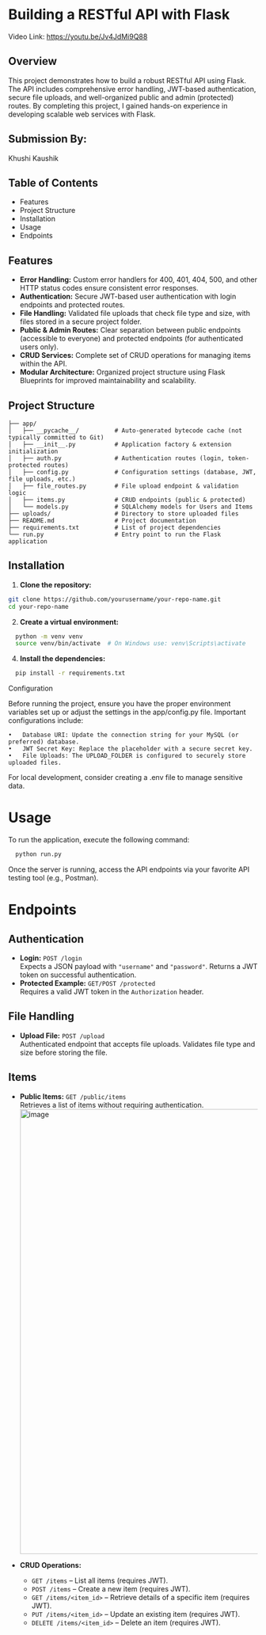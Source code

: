 # Building a RESTful API with Flask
Video Link: https://youtu.be/Jv4JdMi9Q88
## Overview

This project demonstrates how to build a robust RESTful API using Flask. The API includes comprehensive error handling, JWT-based authentication, secure file uploads, and well-organized public and admin (protected) routes. By completing this project, I gained hands-on experience in developing scalable web services with Flask.

## Submission By:
 Khushi Kaushik 

## Table of Contents
- Features
- Project Structure
- Installation
- Usage
- Endpoints

  
## Features

- **Error Handling:** Custom error handlers for 400, 401, 404, 500, and other HTTP status codes ensure consistent error responses.
- **Authentication:** Secure JWT-based user authentication with login endpoints and protected routes.
- **File Handling:** Validated file uploads that check file type and size, with files stored in a secure project folder.
- **Public & Admin Routes:** Clear separation between public endpoints (accessible to everyone) and protected endpoints (for authenticated users only).
- **CRUD Services:** Complete set of CRUD operations for managing items within the API.
- **Modular Architecture:** Organized project structure using Flask Blueprints for improved maintainability and scalability.

## Project Structure
```Midterm449/
├── app/
│   ├── __pycache__/          # Auto-generated bytecode cache (not typically committed to Git)
│   ├── __init__.py           # Application factory & extension initialization
│   ├── auth.py               # Authentication routes (login, token-protected routes)
│   ├── config.py             # Configuration settings (database, JWT, file uploads, etc.)
│   ├── file_routes.py        # File upload endpoint & validation logic
│   ├── items.py              # CRUD endpoints (public & protected)
│   └── models.py             # SQLAlchemy models for Users and Items
├── uploads/                  # Directory to store uploaded files
├── README.md                 # Project documentation
├── requirements.txt          # List of project dependencies
└── run.py                    # Entry point to run the Flask application
```

## Installation

1. **Clone the repository:**

  ```bash
  git clone https://github.com/yourusername/your-repo-name.git
  cd your-repo-name
```
2. **Create a virtual environment:**
```bash
  python -m venv venv
  source venv/bin/activate  # On Windows use: venv\Scripts\activate
```

4. **Install the dependencies:**
```bash
  pip install -r requirements.txt
```
Configuration

Before running the project, ensure you have the proper environment variables set up or adjust the settings in the app/config.py file. Important configurations include:

	•	Database URI: Update the connection string for your MySQL (or preferred) database.
	•	JWT Secret Key: Replace the placeholder with a secure secret key.
	•	File Uploads: The UPLOAD_FOLDER is configured to securely store uploaded files.

For local development, consider creating a .env file to manage sensitive data.

# Usage

To run the application, execute the following command:
```bash
  python run.py
```
Once the server is running, access the API endpoints via your favorite API testing tool (e.g., Postman).

# Endpoints

## Authentication
- **Login:** `POST /login`  
  Expects a JSON payload with `"username"` and `"password"`. Returns a JWT token on successful authentication.
- **Protected Example:** `GET/POST /protected`  
  Requires a valid JWT token in the `Authorization` header.

## File Handling
- **Upload File:** `POST /upload`  
  Authenticated endpoint that accepts file uploads. Validates file type and size before storing the file.

## Items
- **Public Items:** `GET /public/items`  
  Retrieves a list of items without requiring authentication.
  <img width="899" alt="image" src="https://github.com/user-attachments/assets/0e76cc67-9321-4132-b773-792d0fdcfb49" />


- **CRUD Operations:**
  - `GET /items` – List all items (requires JWT).
  - `POST /items` – Create a new item (requires JWT).
  - `GET /items/<item_id>` – Retrieve details of a specific item (requires JWT).
  - `PUT /items/<item_id>` – Update an existing item (requires JWT).
  - `DELETE /items/<item_id>` – Delete an item (requires JWT).
